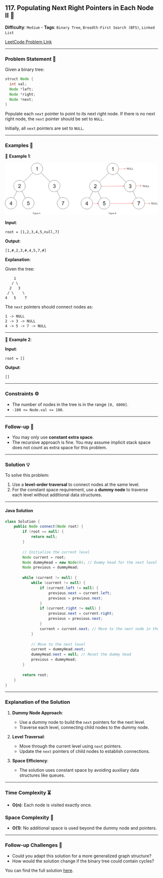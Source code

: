 ## 117. Populating Next Right Pointers in Each Node II 🔗

**Difficulty**: `Medium` - **Tags**: `Binary Tree`, `Breadth-First Search (BFS)`, `Linked List`

[LeetCode Problem Link](https://leetcode.com/problems/populating-next-right-pointers-in-each-node-ii/)

---

### Problem Statement 📜

Given a binary tree:

```java
struct Node {
  int val;
  Node *left;
  Node *right;
  Node *next;
}
```

Populate each `next` pointer to point to its next right node. If there is no next right node, the `next` pointer should be set to `NULL`.

Initially, all `next` pointers are set to `NULL`.

---

### Examples 🌟

🔹 **Example 1**:

![](117_sample.png)

**Input**:

```plaintext
root = [1,2,3,4,5,null,7]
```

**Output**:

```plaintext
[1,#,2,3,#,4,5,7,#]
```

**Explanation**:

Given the tree:

```plaintext
    1
   / \
  2   3
 / \    \
4   5    7
```

The `next` pointers should connect nodes as:

```plaintext
1 -> NULL
2 -> 3 -> NULL
4 -> 5 -> 7 -> NULL
```

---

🔹 **Example 2**:

**Input**:

```plaintext
root = []
```

**Output**:

```plaintext
[]
```

---

### Constraints ⚙️

- The number of nodes in the tree is in the range `[0, 6000]`.
- `-100 <= Node.val <= 100`.

---

### Follow-up 🧐

- You may only use **constant extra space**.
- The recursive approach is fine. You may assume implicit stack space does not count as extra space for this problem.

---

### Solution 💡

To solve this problem:
1. Use a **level-order traversal** to connect nodes at the same level.
2. For the constant space requirement, use a **dummy node** to traverse each level without additional data structures.

---

#### Java Solution

```java
class Solution {
    public Node connect(Node root) {
        if (root == null) {
            return null;
        }

        // Initialize the current level
        Node current = root;
        Node dummyHead = new Node(0); // Dummy head for the next level
        Node previous = dummyHead;

        while (current != null) {
            while (current != null) {
                if (current.left != null) {
                    previous.next = current.left;
                    previous = previous.next;
                }
                if (current.right != null) {
                    previous.next = current.right;
                    previous = previous.next;
                }
                current = current.next; // Move to the next node in the current level
            }

            // Move to the next level
            current = dummyHead.next;
            dummyHead.next = null; // Reset the dummy head
            previous = dummyHead;
        }

        return root;
    }
}
```

---

### Explanation of the Solution

1. **Dummy Node Approach**:
   - Use a dummy node to build the `next` pointers for the next level.
   - Traverse each level, connecting child nodes to the dummy node.

2. **Level Traversal**:
   - Move through the current level using `next` pointers.
   - Update the `next` pointers of child nodes to establish connections.

3. **Space Efficiency**:
   - The solution uses constant space by avoiding auxiliary data structures like queues.

---

### Time Complexity ⏳

- **O(n)**: Each node is visited exactly once.

### Space Complexity 💾

- **O(1)**: No additional space is used beyond the dummy node and pointers.

---

### Follow-up Challenges 🧐

- Could you adapt this solution for a more generalized graph structure?
- How would the solution change if the binary tree could contain cycles?

You can find the full solution [here](Solution.java).
